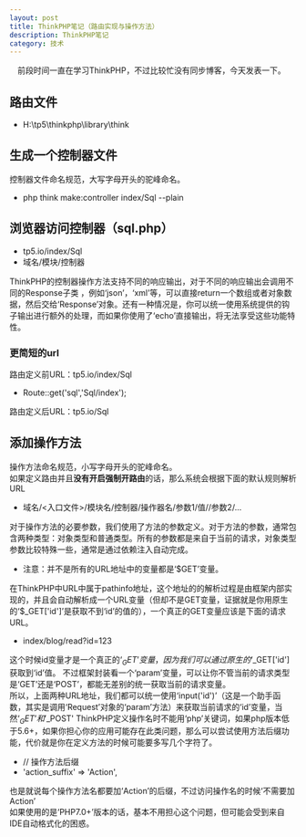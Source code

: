 ```yaml
---
layout: post
title: ThinkPHP笔记（路由实现与操作方法）
description: ThinkPHP笔记
category: 技术
---
```


&emsp;前段时间一直在学习ThinkPHP，不过比较忙没有同步博客，今天发表一下。

## 路由文件
- H:\tp5\thinkphp\library\think

## 生成一个控制器文件
控制器文件命名规范，大写字母开头的驼峰命名。  
- php think make:controller index/Sql --plain

## 浏览器访问控制器（sql.php）
- tp5.io/index/Sql
- 域名/模块/控制器  

ThinkPHP的控制器操作方法支持不同的响应输出，对于不同的响应输出会调用不同的Response子类 ，例如‘json’，‘xml’等，可以直接return一个数组或者对象数据，然后交给‘Response’对象。还有一种情况是，你可以统一使用系统提供的钩子输出进行额外的处理，而如果你使用了‘echo’直接输出，将无法享受这些功能特性。

### 更简短的url
路由定义前URL：tp5.io/index/Sql
- Route::get('sql','Sql/index');  

路由定义后URL：tp5.io/Sql

## 添加操作方法
操作方法命名规范，小写字母开头的驼峰命名。  
如果定义路由并且**没有开启强制开路由**的话，那么系统会根据下面的默认规则解析URL  
- 域名/<入口文件>/模块名/控制器/操作器名/参数1/值//参数2/...  

对于操作方法的必要参数，我们使用了方法的参数定义。对于方法的参数，通常包含两种类型：对象类型和普通类型。所有的参数都是来自于当前的请求，对象类型参数比较特殊一些，通常是通过依赖注入自动完成。
- 注意：并不是所有的URL地址中的变量都是‘$GET’变量。  

在ThinkPHP中URL中属于pathinfo地址，这个地址的的解析过程是由框架内部实现的，并且会自动解析成一个URL变量（但却不是GET变量，证据就是你用原生的‘$_GET['id']’是获取不到‘id’的值的），一个真正的GET变量应该是下面的请求URL。
- index/blog/read?id=123  

这个时候id变量才是一个真正的‘$_GET’变量，因为我们可以通过原生的‘$_GET['id']获取到‘id’值。
不过框架封装看一个‘param’变量，可以让你不管当前的请求类型是‘GET’还是‘POST’，都能无差别的统一获取当前的请求变量。  
所以，上面两种URL地址，我们都可以统一使用‘input('id')’（这是一个助手函数，其实是调用‘Request’对象的‘param’方法）来获取当前请求的‘id’变量，当然‘$_GET’和'$_POST'
ThinkPHP定义操作名时不能用‘php’关键词，如果php版本低于5.6+，如果你担心你的应用可能存在此类问题，那么可以尝试使用方法后缀功能，代价就是你在定义方法的时候可能要多写几个字符了。
- // 操作方法后缀
- 'action_suffix' => 'Action',  

也是就说每个操作方法名都要加‘Action’的后缀，不过访问操作名的时候‘不需要加Action’  
如果使用的是‘PHP7.0+’版本的话，基本不用担心这个问题，但可能会受到来自IDE自动格式化的困惑。